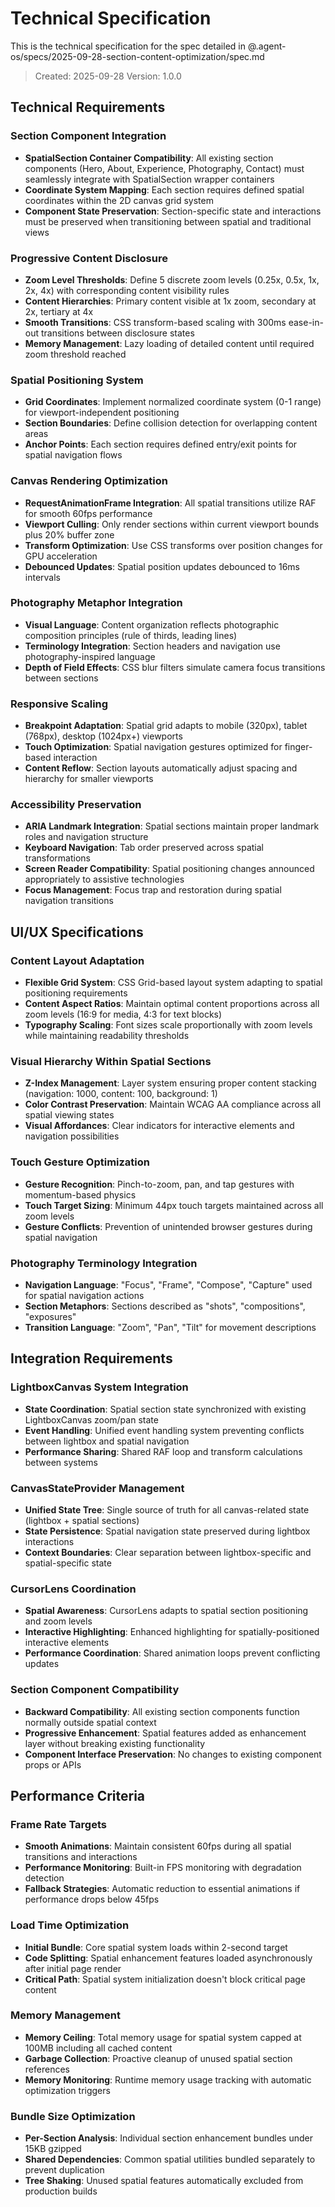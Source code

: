 # Technical Specification

This is the technical specification for the spec detailed in @.agent-os/specs/2025-09-28-section-content-optimization/spec.md

> Created: 2025-09-28
> Version: 1.0.0

## Technical Requirements

### Section Component Integration
- **SpatialSection Container Compatibility**: All existing section components (Hero, About, Experience, Photography, Contact) must seamlessly integrate with SpatialSection wrapper containers
- **Coordinate System Mapping**: Each section requires defined spatial coordinates within the 2D canvas grid system
- **Component State Preservation**: Section-specific state and interactions must be preserved when transitioning between spatial and traditional views

### Progressive Content Disclosure
- **Zoom Level Thresholds**: Define 5 discrete zoom levels (0.25x, 0.5x, 1x, 2x, 4x) with corresponding content visibility rules
- **Content Hierarchies**: Primary content visible at 1x zoom, secondary at 2x, tertiary at 4x
- **Smooth Transitions**: CSS transform-based scaling with 300ms ease-in-out transitions between disclosure states
- **Memory Management**: Lazy loading of detailed content until required zoom threshold reached

### Spatial Positioning System
- **Grid Coordinates**: Implement normalized coordinate system (0-1 range) for viewport-independent positioning
- **Section Boundaries**: Define collision detection for overlapping content areas
- **Anchor Points**: Each section requires defined entry/exit points for spatial navigation flows

### Canvas Rendering Optimization
- **RequestAnimationFrame Integration**: All spatial transitions utilize RAF for smooth 60fps performance
- **Viewport Culling**: Only render sections within current viewport bounds plus 20% buffer zone
- **Transform Optimization**: Use CSS transforms over position changes for GPU acceleration
- **Debounced Updates**: Spatial position updates debounced to 16ms intervals

### Photography Metaphor Integration
- **Visual Language**: Content organization reflects photographic composition principles (rule of thirds, leading lines)
- **Terminology Integration**: Section headers and navigation use photography-inspired language
- **Depth of Field Effects**: CSS blur filters simulate camera focus transitions between sections

### Responsive Scaling
- **Breakpoint Adaptation**: Spatial grid adapts to mobile (320px), tablet (768px), desktop (1024px+) viewports
- **Touch Optimization**: Spatial navigation gestures optimized for finger-based interaction
- **Content Reflow**: Section layouts automatically adjust spacing and hierarchy for smaller viewports

### Accessibility Preservation
- **ARIA Landmark Integration**: Spatial sections maintain proper landmark roles and navigation structure
- **Keyboard Navigation**: Tab order preserved across spatial transformations
- **Screen Reader Compatibility**: Spatial positioning changes announced appropriately to assistive technologies
- **Focus Management**: Focus trap and restoration during spatial navigation transitions

## UI/UX Specifications

### Content Layout Adaptation
- **Flexible Grid System**: CSS Grid-based layout system adapting to spatial positioning requirements
- **Content Aspect Ratios**: Maintain optimal content proportions across all zoom levels (16:9 for media, 4:3 for text blocks)
- **Typography Scaling**: Font sizes scale proportionally with zoom levels while maintaining readability thresholds

### Visual Hierarchy Within Spatial Sections
- **Z-Index Management**: Layer system ensuring proper content stacking (navigation: 1000, content: 100, background: 1)
- **Color Contrast Preservation**: Maintain WCAG AA compliance across all spatial viewing states
- **Visual Affordances**: Clear indicators for interactive elements and navigation possibilities

### Touch Gesture Optimization
- **Gesture Recognition**: Pinch-to-zoom, pan, and tap gestures with momentum-based physics
- **Touch Target Sizing**: Minimum 44px touch targets maintained across all zoom levels
- **Gesture Conflicts**: Prevention of unintended browser gestures during spatial navigation

### Photography Terminology Integration
- **Navigation Language**: "Focus", "Frame", "Compose", "Capture" used for spatial navigation actions
- **Section Metaphors**: Sections described as "shots", "compositions", "exposures"
- **Transition Language**: "Zoom", "Pan", "Tilt" for movement descriptions

## Integration Requirements

### LightboxCanvas System Integration
- **State Coordination**: Spatial section state synchronized with existing LightboxCanvas zoom/pan state
- **Event Handling**: Unified event handling system preventing conflicts between lightbox and spatial navigation
- **Performance Sharing**: Shared RAF loop and transform calculations between systems

### CanvasStateProvider Management
- **Unified State Tree**: Single source of truth for all canvas-related state (lightbox + spatial sections)
- **State Persistence**: Spatial navigation state preserved during lightbox interactions
- **Context Boundaries**: Clear separation between lightbox-specific and spatial-specific state

### CursorLens Coordination
- **Spatial Awareness**: CursorLens adapts to spatial section positioning and zoom levels
- **Interactive Highlighting**: Enhanced highlighting for spatially-positioned interactive elements
- **Performance Coordination**: Shared animation loops prevent conflicting updates

### Section Component Compatibility
- **Backward Compatibility**: All existing section components function normally outside spatial context
- **Progressive Enhancement**: Spatial features added as enhancement layer without breaking existing functionality
- **Component Interface Preservation**: No changes to existing component props or APIs

## Performance Criteria

### Frame Rate Targets
- **Smooth Animations**: Maintain consistent 60fps during all spatial transitions and interactions
- **Performance Monitoring**: Built-in FPS monitoring with degradation detection
- **Fallback Strategies**: Automatic reduction to essential animations if performance drops below 45fps

### Load Time Optimization
- **Initial Bundle**: Core spatial system loads within 2-second target
- **Code Splitting**: Spatial enhancement features loaded asynchronously after initial page render
- **Critical Path**: Spatial system initialization doesn't block critical page content

### Memory Management
- **Memory Ceiling**: Total memory usage for spatial system capped at 100MB including all cached content
- **Garbage Collection**: Proactive cleanup of unused spatial section references
- **Memory Monitoring**: Runtime memory usage tracking with automatic optimization triggers

### Bundle Size Optimization
- **Per-Section Analysis**: Individual section enhancement bundles under 15KB gzipped
- **Shared Dependencies**: Common spatial utilities bundled separately to prevent duplication
- **Tree Shaking**: Unused spatial features automatically excluded from production builds